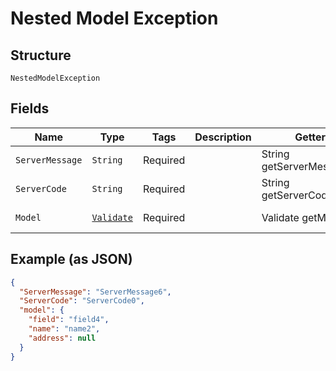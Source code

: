 
# Nested Model Exception

## Structure

`NestedModelException`

## Fields

| Name | Type | Tags | Description | Getter | Setter |
|  --- | --- | --- | --- | --- | --- |
| `ServerMessage` | `String` | Required | <testing><br> | String getServerMessage() | setServerMessage(String serverMessage) |
| `ServerCode` | `String` | Required | <testing><br> | String getServerCode() | setServerCode(String serverCode) |
| `Model` | [`Validate`](/doc/models/validate.md) | Required | <testing><br> | Validate getModel() | setModel(Validate model) |

## Example (as JSON)

```json
{
  "ServerMessage": "ServerMessage6",
  "ServerCode": "ServerCode0",
  "model": {
    "field": "field4",
    "name": "name2",
    "address": null
  }
}
```

